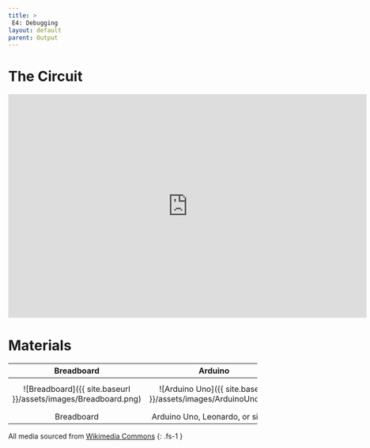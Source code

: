 ```yaml
---
title: >
 E4: Debugging
layout: default
parent: Output
---
```


# The Circuit

<iframe width="725" height="453" src="https://www.tinkercad.com/embed/4ssPdzpCfIF?editbtn=1" frameborder="0" marginwidth="0" marginheight="0" scrolling="no"></iframe>

# Materials

| Breadboard | Arduino | LED | Resistor |
|:-----:|:-----:|:-----:|:-----:|
| ![Breadboard]({{ site.baseurl }}/assets/images/Breadboard.png) | ![Arduino Uno]({{ site.baseurl }}/assets/images/ArduinoUno.png) | ![LED]({{ site.baseurl }}/assets/images/LED.png) | ![220 Ohm Resistor]({{ site.baseurl }}/assets/images/Resistor.png) |
| Breadboard | Arduino Uno, Leonardo, or similar  | Red LED | 220Ω Resistor |

All media sourced from [Wikimedia Commons](https://commons.wikimedia.org/wiki/Main_Page)
{: .fs-1 }
